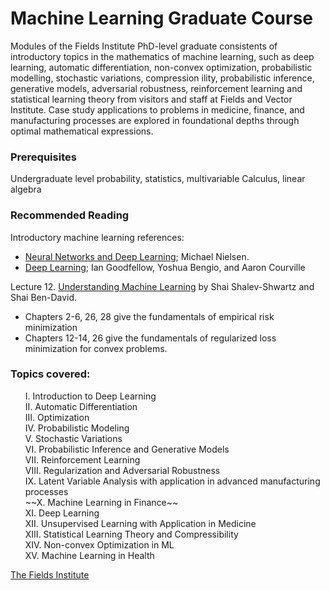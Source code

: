 # Machine Learning Graduate Course

Modules of the Fields Institute PhD-level graduate consistents of introductory topics in the mathematics of machine learning, such as deep learning, automatic differentiation, non-convex optimization, probabilistic modelling, stochastic variations, compression ility, probabilistic inference, generative models, adversarial robustness, reinforcement learning and statistical learning theory from visitors and staff at Fields and Vector Institute.   Case study applications to problems in medicine, finance, and manufacturing processes are explored in foundational depths through optimal mathematical expressions.


### Prerequisites

Undergraduate level probability, statistics, multivariable Calculus, linear algebra


### Recommended Reading

Introductory machine learning references:
* [Neural Networks and Deep Learning](http://neuralnetworksanddeeplearning.com/); Michael Nielsen.
* [Deep Learning](http://www.deeplearningbook.org/); Ian Goodfellow, Yoshua Bengio, and Aaron Courville

Lecture 12. 
[Understanding Machine Learning](https://www.cs.huji.ac.il/~shais/UnderstandingMachineLearning/understanding-machine-learning-theory-algorithms.pdf) by Shai Shalev-Shwartz and Shai Ben-David. 
* Chapters 2-6, 26, 28 give the fundamentals of empirical risk minimization
* Chapters 12-14, 26 give the fundamentals of regularized loss minimization for convex problems.


### Topics covered:

<ol class="topics" style="list-style-type: none;">
  <li>I. Introduction to Deep Learning</li>
  <li>II. Automatic Differentiation</li>
  <li>III. Optimization</li>
  <li>IV. Probabilistic Modeling</li>
  <li>V. Stochastic Variations</li>
  <li>VI. Probabilistic Inference and Generative Models</li>
  <li>VII. Reinforcement Learning</li>
  <li>VIII. Regularization and Adversarial Robustness</li>
  <li>IX. Latent Variable Analysis with application in advanced manufacturing processes</li>
  <li>~~X. Machine Learning in Finance~~</li>
  <li>XI. Deep Learning</li>
  <li>XII. Unsupervised Learning with Application in Medicine</li>
  <li>XIII. Statistical Learning Theory and Compressibility</li>
  <li>XIV. Non-convex Optimization in ML</li>
  <li>XV. Machine Learning in Health</li>
</ol>


[The Fields Institute](http://www.fields.utoronto.ca/activities/18-19/ML_GradCourse)


<style>
  .topics {
      list-style-type: none;
  }
</style>
